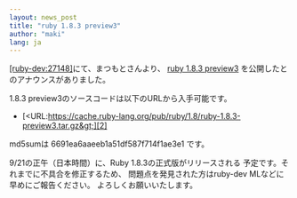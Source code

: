```yaml
---
layout: news_post
title: "ruby 1.8.3 preview3"
author: "maki"
lang: ja
---
```


[\[ruby-dev:27148\]][1]にて、まつもとさんより、 [ruby 1.8.3 preview3][2]
を公開したとのアナウンスがありました。

1\.8.3 preview3のソースコードは以下のURLから入手可能です。

* [&lt;URL:https://cache.ruby-lang.org/pub/ruby/1.8/ruby-1.8.3-preview3.tar.gz&gt;][2]

md5sumは 6691ea6aaeeb1a51df587f714f1ae3e1 です。

9/21の正午（日本時間）に、Ruby 1.8.3の正式版がリリースされる 予定です。それまでに不具合を修正するため、
問題点を発見された方はruby-dev MLなどに早めにご報告ください。 よろしくお願いいたします。



[1]: https://blade.ruby-lang.org/ruby-dev/27148
[2]: https://cache.ruby-lang.org/pub/ruby/1.8/ruby-1.8.3-preview3.tar.gz

